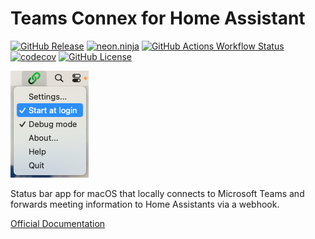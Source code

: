 # Teams Connex for Home Assistant

[![GitHub Release](https://img.shields.io/github/v/release/exxamalte/teams-connex)](https://github.com/exxamalte/teams-connex/releases)
[![neon.ninja](https://img.shields.io/badge/documentation-neon.ninja-blue)](https://neon.ninja/teams-connex/)
[![GitHub Actions Workflow Status](https://img.shields.io/github/actions/workflow/status/exxamalte/teams-connex/ci.yaml)](https://github.com/exxamalte/teams-connex/actions/workflows/ci.yaml)
[![codecov](https://codecov.io/gh/exxamalte/teams-connex/graph/badge.svg?token=AYTM43HK52)](https://codecov.io/gh/exxamalte/teams-connex)
[![GitHub License](https://img.shields.io/github/license/exxamalte/teams-connex)](https://github.com/exxamalte/teams-connex/blob/main/LICENSE)

![Screenshot](status-bar-menu.png "Status Bar Menu")

Status bar app for macOS that locally connects to Microsoft Teams and forwards meeting information
to Home Assistants via a webhook.

[Official Documentation](https://neon.ninja/teams-connex/)
